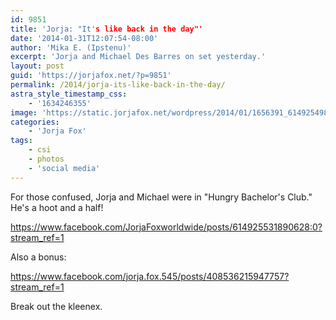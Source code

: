 ```yaml
---
id: 9851
title: 'Jorja: "It's like back in the day"'
date: '2014-01-31T12:07:54-08:00'
author: 'Mika E. (Ipstenu)'
excerpt: 'Jorja and Michael Des Barres on set yesterday.'
layout: post
guid: 'https://jorjafox.net/?p=9851'
permalink: /2014/jorja-its-like-back-in-the-day/
astra_style_timestamp_css:
    - '1634246355'
image: 'https://static.jorjafox.net/wordpress/2014/01/1656391_614925498557298_1163181129_n.jpg'
categories:
    - 'Jorja Fox'
tags:
    - csi
    - photos
    - 'social media'
---
```


For those confused, Jorja and Michael were in "Hungry Bachelor's Club." He's a hoot and a half!

https://www.facebook.com/JorjaFoxworldwide/posts/614925531890628:0?stream_ref=1

Also a bonus:

https://www.facebook.com/jorja.fox.545/posts/408536215947757?stream_ref=1

Break out the kleenex.

